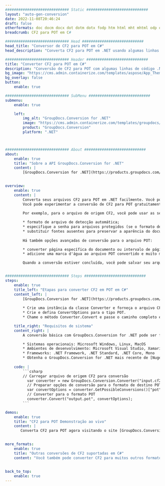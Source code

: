 ```yaml
---
############################# Static ############################
layout: "auto-gen-conversion"
date: 2022-11-08T20:46:24
draft: false
otherformats: doc docm docx dot dotm dotx fodp htm html mht mhtml odp odt otp pot potm potx pps ppsm ppsx ppt pptm pptx rtf
breadcrumb: CF2 para POT em C#

############################# Head ############################
head_title: "Conversor de CF2 para POT em C#"
head_description: "Converta CF2 para POT em .NET usando algumas linhas de código. Use a API de conversão de documentos do GroupDocs para converter mais de 160 formatos de arquivo."

############################# Header ############################
title: "Converter CF2 para POT em C#"
description: "Conversão de CF2 para POT com algumas linhas de código .NET"
bg_image: "https://cms.admin.containerize.com/templates/aspose/App_Themes/V3/images/bg/header1.png"
bg_overlay: false
button:
    enable: true

############################# SubMenu ############################
submenu:
    enable: true

    left:
        img_alt: "GroupDocs.Conversion for .NET"
        image: "https://cms.admin.containerize.com/templates/groupdocs/images/product-logos/90x90-noborder/groupdocs-conversion-net.png"
        product: "GroupDocs.Conversion"
        platform: ".NET"



############################# About ############################
about:
    enable: true
    title: "Sobre a API GroupDocs.Conversion for .NET"
    content: |
        [GroupDocs.Conversion for .NET](https://products.groupdocs.com/conversion/net/) pode ser usado para converter Microsoft Word, Excel, PowerPoint, PDF, Visio e outros formatos. GroupDocs.Conversion é uma API independente que é adequada para sistemas internos e de back-end onde é necessário alto desempenho. Não depende de nenhum software como Microsoft ou Open Office.
    

overview:
    enable: true
    content: |
        Converta seus arquivos CF2 para POT em .NET facilmente. Você pode usar apenas algumas linhas de código C# em qualquer plataforma de sua escolha, como - Windows, Linux, macOS.
        Você pode experimentar a conversão de CF2 para POT gratuitamente e avaliar a qualidade dos resultados da conversão. Juntamente com cenários de conversão de arquivo simples, você pode tentar opções mais avançadas para carregar o arquivo de origem CF2 e para salvar o resultado de saída POT. 
        
        Por exemplo, para o arquivo de origem CF2, você pode usar as seguintes opções de carregamento:

        * formato de arquivo de detecção automática;
        * especifique a senha para arquivos protegidos (se o formato de arquivo suportar);
        * substituir fontes ausentes para preservar a aparência do documento.
        
        Há também opções avançadas de conversão para o arquivo POT:

        * converter página específica do documento ou intervalo de páginas;
        * adicione uma marca d'água ao arquivo POT convertido e muito mais.

        Quando a conversão estiver concluída, você pode salvar seu arquivo POT no caminho do arquivo local ou em qualquer armazenamento de terceiros, como FTP, Amazon S3, Google Drive, Dropbox etc. Observe - para converter CF2 para {{ TO}} não há necessidade de nenhum software adicional instalado - como MS Office, Open Office, Adobe Acrobat Reader etc.


############################# Steps ############################
steps:
    enable: true
    title_left: "Etapas para converter CF2 em POT em C#"
    content_left: |
        [GroupDocs.Conversion for .NET](https://products.groupdocs.com/conversion/net/) torna mais fácil para os desenvolvedores converter um arquivo CF2 para POT com algumas linhas de código.
        
        * Crie uma instância da classe Converter e forneça o arquivo CF2 com o caminho completo
        * Crie e defina ConvertOptions para o tipo POT.
        * Chame o método Converter.Convert e passe o caminho completo e o formato (POT) como parâmetro

    title_right: "Requisitos de sistema"
    content_right: |
        A conversão básica com GroupDocs.Conversion for .NET pode ser feita em apenas algumas etapas simples. Nossas APIs são suportadas em todas as principais plataformas e sistemas operacionais. Antes de executar o código abaixo, certifique-se de ter os seguintes pré-requisitos instalados em seu sistema.

        * Sistemas operacionais: Microsoft Windows, Linux, MacOS
        * Ambientes de desenvolvimento: Microsoft Visual Studio, Xamarin, MonoDevelop
        * Frameworks: .NET Framework, .NET Standard, .NET Core, Mono
        * Obtenha o GroupDocs.Conversion for .NET mais recente de [Nuget](https://www.nuget.org/packages/groupdocs.conversion)
         
    code: |
        ```csharp    
        // Carregar arquivo de origem CF2 para conversão
          var converter = new GroupDocs.Conversion.Converter("input.cf2");
          // Preparar opções de conversão para o formato de destino POT
          var convertOptions = converter.GetPossibleConversions()["pot"].ConvertOptions;
          // Converter para o formato POT
          converter.Convert("output.pot", convertOptions);
        ```

demos:
    enable: true
    title: "CF2 para POT Demonstração ao vivo"
    content: |
       Converta CF2 para POT agora visitando o site [GroupDocs.Conversion App](https://products.groupdocs.app/conversion/family). A demonstração online tem as seguintes vantagens
          

more_formats:
    enable: true
    title: "Outras conversões de CF2 suportadas em C#"
    content: "Você também pode converter CF2 para muitos outros formatos de arquivo. Por favor, veja a lista abaixo."
       
       
back_to_top:
    enable: true
---
```

